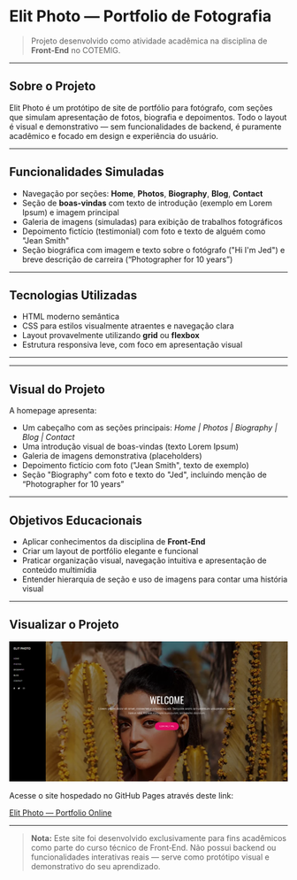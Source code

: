 #  Elit Photo — Portfolio de Fotografia

> Projeto desenvolvido como atividade acadêmica na disciplina de **Front‑End** no COTEMIG.

---

##  Sobre o Projeto

Elit Photo é um protótipo de site de portfólio para fotógrafo, com seções que simulam apresentação de fotos, biografia e depoimentos. Todo o layout é visual e demonstrativo — sem funcionalidades de backend, é puramente acadêmico e focado em design e experiência do usuário.

---

##  Funcionalidades Simuladas

- Navegação por seções: **Home**, **Photos**, **Biography**, **Blog**, **Contact**
- Seção de **boas-vindas** com texto de introdução (exemplo em Lorem Ipsum) e imagem principal
- Galeria de imagens (simuladas) para exibição de trabalhos fotográficos
- Depoimento fictício (testimonial) com foto e texto de alguém como "Jean Smith"
- Seção biográfica com imagem e texto sobre o fotógrafo ("Hi I'm Jed") e breve descrição de carreira (“Photographer for 10 years”)

---

##  Tecnologias Utilizadas

- HTML moderno semântica
- CSS para estilos visualmente atraentes e navegação clara
- Layout provavelmente utilizando **grid** ou **flexbox**
- Estrutura responsiva leve, com foco em apresentação visual

---


---

##  Visual do Projeto

A homepage apresenta:

- Um cabeçalho com as seções principais: *Home | Photos | Biography | Blog | Contact*
- Uma introdução visual de boas-vindas (texto Lorem Ipsum)
- Galeria de imagens demonstrativa (placeholders)
- Depoimento fictício com foto ("Jean Smith", texto de exemplo)
- Seção "Biography" com foto e texto do "Jed", incluindo menção de “Photographer for 10 years”

---

##  Objetivos Educacionais

- Aplicar conhecimentos da disciplina de **Front‑End**
- Criar um layout de portfólio elegante e funcional
- Praticar organização visual, navegação intuitiva e apresentação de conteúdo multimídia
- Entender hierarquia de seção e uso de imagens para contar uma história visual

---

##  Visualizar o Projeto

![Elith-Photo](Imagens/img-site.png)

Acesse o site hospedado no GitHub Pages através deste link:

[Elit Photo — Portfolio Online](https://cristalfigueiredoo.github.io/Site-Elit-Photo/)

---

> **Nota:** Este site foi desenvolvido exclusivamente para fins acadêmicos como parte do curso técnico de Front‑End. Não possui backend ou funcionalidades interativas reais — serve como protótipo visual e demonstrativo do seu aprendizado.

